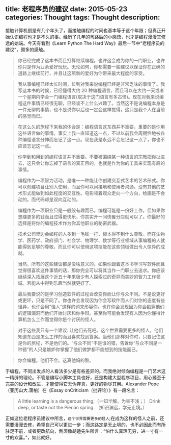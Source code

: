 title: 老程序员的建议
date: 2015-05-23
categories: Thought
tags: Thought
description:
---

接触计算机倒是有几个年头了，而接触编程的时间也基本等于这个年限；但真正开始认识编程也才是不久的事。经历了几年的弯路后的小感悟，也才是编程漫漫其修远的始端。今天有看到《Learn Python The Hard Way》最后一节中“老程序员的建议”，颇多的感触。

<!-- more -->

>你已经完成了这本书而且打算继续编程。也许这会成为你的一门职业，也许你只是作为业余爱好玩玩。无论如何，你都需要一些建议以保证你在正确的道路上继续前行，并且让这项新的爱好为你带来最大程度的享受。

>我从事编程已经太长时间，长到对我来说编程已经是非常乏味的事情了。我写这本书的时候，已经懂得大约 20 种编程语言，而且可以在大约一天或者一个星期内学会一门编程语言(取决于这门语言有多古怪)。现在对我来说编程这件事情已经很无聊，已经谈不上什么兴趣了。当然这不是说编程本身是一件无聊的事情，也不是说你以后也一定会这样觉得，这只是我个人在当前的感觉而已。

>在这么久的旅程下来我的体会是：编程语言这东西并不重要，重要的是你用这些语言做的事情。事实上我一直知道这一点，不过以前我会周期性地被各种编程语言分神而忘记了这一点。现在我是永远不会忘记这一点了，你也不应该忘记这一点。

>你学到和用到的编程语言并不重要。不要被围绕某一种语言的宗教把你扯进去，这只会让你忘掉了语言的真正目的，也就是作为你的工具来实现有趣的事情。

>编程作为一项智力活动，是唯一一种能让你创建交互式艺术的艺术形式。你可以创建项目让别人使用，而且你可以间接地和使用者沟通。没有其他的艺术形式能做到如此程度的交互性。电影领着观众走向一个方向，绘画是不会动的。而代码却是双向互动的。

>编程作为一项职业只是一般般有趣而已。编程可能是一份好工作，但如果你想赚更多的钱而且过得更快乐，你其实开一间快餐分店就可以了。你最好的选择是将你的编程技术作为你其他职业的秘密武器。

>技术公司里边会编程的人多到一毛钱一打，根本得不到什么尊敬。而在生物学、医药学、政府部门、社会学、物理学、数学等行业领域从事编程的人就能得到足够的尊敬，而且你可以使用这项技能在这些领域做出令人惊异的成就。

>当然，所有的这些建议都是没啥意义的。如果你跟着这本书学习写软件而且觉得很喜欢这件事情的话，那你完全可以将其当作一门职业去追求。你应该继续深入拓展这个近五十年来极少有人探索过的奇异而美妙的智力工作领域。若能从中得到乐趣当然就更好了。

>最后我要说的是学习创造软件的过程会改变你而让你与众不同。不是说更好或更坏，只是不同了。你也许会发现因为你会写软件而人们对你的态度有些怪异，也许会用“怪人”这样的词来形容你。也许你会发现因为你会戳穿他们的逻辑漏洞而他们开始讨厌和你争辩。甚至你可能会发现有人因为你懂得计算机怎么工作而觉得你是个讨厌的怪人。

>对于这些我只有一个建议: 让他们去死吧。这个世界需要更多的怪人，他们知道东西是怎么工作的而且喜欢找到答案。当他们那样对你时，只要记住这是你的旅程，不是他们的。“与众不同”不是谁的错，告诉你“与众不同是一种错”的人只是嫉妒你掌握了他们做梦都不能想到的技能而已。

>你会编程。他们不会。这真他妈的酷。

于编程，不同出发点的人看法多少是有些差异的。而我绝对倾向编程是一门艺术这一精辟的理论。不管是编写小脚本工具也好，还是构建大型程序项目，用心臻至于完美的设计和改进，才能使得它无伪存真，更好的物尽其用。Alexander Pope（亚历山大.蒲柏）在《Essay onCriticism（批评论）》有一段名言：
>A little learning is a dangerous thing;（一知半解，为害不浅；）
Drink deep, or taste not the Pierian spring. （知识渊远，学无止境。）

正如这位老程序员建议中所言，`这个世界需要更多的怪人`;在成为这样的怪人之前，还需要漫漫去修，希望自己可以更进一步；而这路定是无止境的，也不必因此而有所驻足不前，或者更改航向，倒须像胡适先生所言：“怕什么真理无穷，进一寸有一寸的欢喜。”，如此就好。









